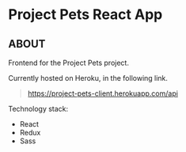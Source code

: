 # Project Pets React App

## ABOUT

Frontend for the Project Pets project.

Currently hosted on Heroku, in the following link.

> https://project-pets-client.herokuapp.com/api

Technology stack:
* React
* Redux
* Sass
